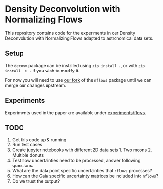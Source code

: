 # Density Deconvolution with Normalizing Flows

This repository contains code for the experiments in our Density Deconvolution with Normalizing Flows adapted to astronomical data sets. 

## Setup

The `deconv` package can be installed using `pip install .`, or with `pip install -e .` if you wish to modify it.

For now you will need to use [our fork](https://github.com/JamesRitchie/nflows) of the `nflows` package until we can merge our changes upstream.

## Experiments

Experiments used in the paper are available under [experiments/flows](experiments/flows).


## TODO
1. Get this code up & running
  1. Run test cases
  2. Create jupyter notebooks with different 2D data sets
    1. Two moons
    2. Multiple donuts
3. Test how uncertainties need to be processed, answer following questions:
  1. What are the data point specific uncertainties that `nflows` processes?
  2. How can the Gaia specific uncertainty matrices be included into `nflows`?
  3. Do we trust the output?
